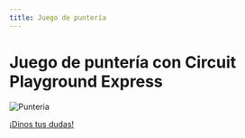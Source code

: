 ```yaml
---
title: Juego de puntería  
---
```


# Juego de puntería con Circuit Playground Express

![Punteria]({{site.baseurl}}/img/punteria.gif)



<a class="btn btn-primary" target="_blank" href="http://www.makermex.com/forum/makercademy-124">¡Dinos tus dudas!</a>
